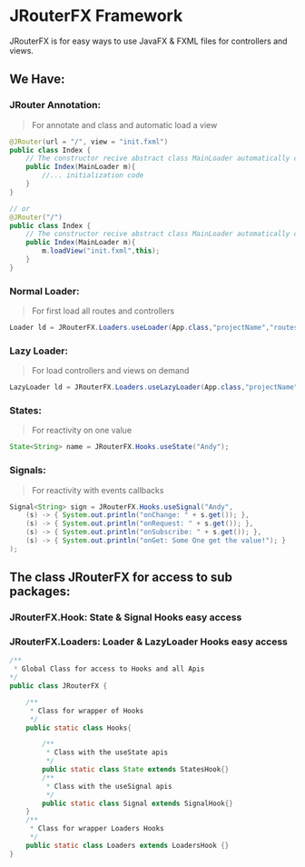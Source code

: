 # JRouterFX Framework

JRouterFX is for easy ways to use JavaFX & FXML files for controllers and views.

## We Have:
### JRouter Annotation: 
>For annotate and class and automatic load a view
```java
@JRouter(url = "/", view = "init.fxml")
public class Index {
    // The constructor recive abstract class MainLoader automatically called
    public Index(MainLoader m){
        //... initialization code
    }
}

// or
@JRouter("/")
public class Index {
    // The constructor recive abstract class MainLoader automatically called
    public Index(MainLoader m){
        m.loadView("init.fxml",this);
    }
}
```
### Normal Loader: 
>For first load all routes and controllers
```java
Loader ld = JRouterFX.Loaders.useLoader(App.class,"projectName","routesFolder");
```
### Lazy Loader: 
>For load controllers and views on demand
```java
LazyLoader ld = JRouterFX.Loaders.useLazyLoader(App.class,"projectName","routesFolder");
```
### States: 
>For reactivity on one value
```java
State<String> name = JRouterFX.Hooks.useState("Andy");
```
### Signals: 
>For reactivity with events callbacks
```java
Signal<String> sign = JRouterFX.Hooks.useSignal("Andy",
    (s) -> { System.out.println("onChange: " + s.get()); },
    (s) -> { System.out.println("onRequest: " + s.get()); },
    (s) -> { System.out.println("onSubscribe: " + s.get()); },
    (s) -> { System.out.println("onGet: Some One get the value!"); }
);
```

## The class JRouterFX for access to sub packages:
### JRouterFX.Hook: State & Signal Hooks easy access
### JRouterFX.Loaders: Loader & LazyLoader Hooks easy access

```java
/**
 * Global Class for access to Hooks and all Apis
*/
public class JRouterFX {

    /**
     * Class for wrapper of Hooks
     */
    public static class Hooks{

        /**
         * Class with the useState apis
         */
        public static class State extends StatesHook{}
        /**
         * Class with the useSignal apis
         */
        public static class Signal extends SignalHook{}
    }
    /**
     * Class for wrapper Loaders Hooks
     */
    public static class Loaders extends LoadersHook {} 
}
```